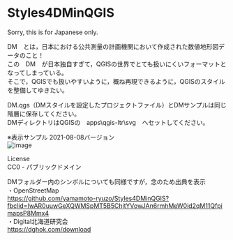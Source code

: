 # Styles4DMinQGIS<BR>
Sorry, this is for Japanese only.<BR>

DM　とは，日本における公共測量の計画機関において作成された数値地形図データのこと！<BR>
この　DM　が日本独自すぎて，QGISの世界でとても扱いにくいフォーマットとなってしまっている。<BR>
そこで，QGISでも扱いやすいように，概ね再現できるように，QGISのスタイルを整備してゆきたい。<BR>

DM.qgs（DMスタイルを設定したプロジェクトファイル）とDMサンプルは同じ階層に保存してください。<BR>
DMディレクトリはQGISの　apps\qgis-ltr\svg　へセットしてください。<BR>

※表示サンプル 2021-08-08バージョン<BR>
![image](https://user-images.githubusercontent.com/86514652/128618182-dbb06100-a64c-4e6b-befd-84733ab71ead.png)<BR>

License<BR>
 CC0 - パブリックドメイン

DMフォルダー内のシンボルについても同様ですが，念のため出典を表示<BR>
  ・OpenStreetMap<BR>
    https://github.com/yamamoto-ryuzo/Styles4DMinQGIS?fbclid=IwAR0uuwGeXQWMSpMT5B5ChjtYVowJAn6rmhMeW0id2qM11QfpimapsP8Mmx4<BR>
  ・Digital北海道研究会<BR>
    https://dghok.com/download<BR>
